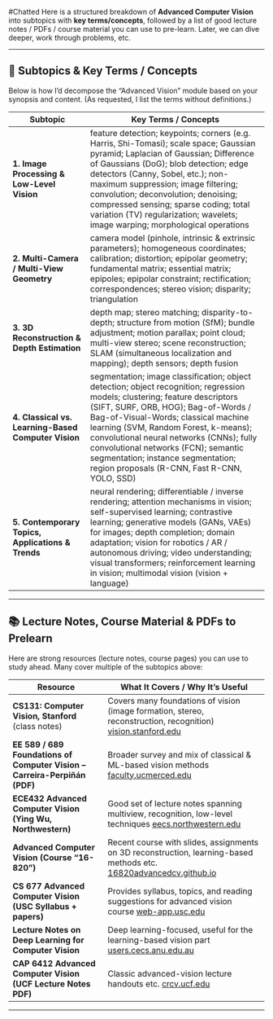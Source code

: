 #Chatted 
Here is a structured breakdown of **Advanced Computer Vision** into subtopics with **key terms/concepts**, followed by a list of good lecture notes / PDFs / course material you can use to pre-learn. Later, we can dive deeper, work through problems, etc.

---

## 🧠 Subtopics & Key Terms / Concepts

Below is how I’d decompose the “Advanced Vision” module based on your synopsis and content. (As requested, I list the terms without definitions.)

|Subtopic|Key Terms / Concepts|
|---|---|
|**1. Image Processing & Low-Level Vision**|feature detection; keypoints; corners (e.g. Harris, Shi-Tomasi); scale space; Gaussian pyramid; Laplacian of Gaussian; Difference of Gaussians (DoG); blob detection; edge detectors (Canny, Sobel, etc.); non-maximum suppression; image filtering; convolution; deconvolution; denoising; compressed sensing; sparse coding; total variation (TV) regularization; wavelets; image warping; morphological operations|
|**2. Multi-Camera / Multi-View Geometry**|camera model (pinhole, intrinsic & extrinsic parameters); homogeneous coordinates; calibration; distortion; epipolar geometry; fundamental matrix; essential matrix; epipoles; epipolar constraint; rectification; correspondences; stereo vision; disparity; triangulation|
|**3. 3D Reconstruction & Depth Estimation**|depth map; stereo matching; disparity-to-depth; structure from motion (SfM); bundle adjustment; motion parallax; point cloud; multi-view stereo; scene reconstruction; SLAM (simultaneous localization and mapping); depth sensors; depth fusion|
|**4. Classical vs. Learning-Based Computer Vision**|segmentation; image classification; object detection; object recognition; regression models; clustering; feature descriptors (SIFT, SURF, ORB, HOG); Bag-of-Words / Bag-of-Visual-Words; classical machine learning (SVM, Random Forest, k-means); convolutional neural networks (CNNs); fully convolutional networks (FCN); semantic segmentation; instance segmentation; region proposals (R-CNN, Fast R-CNN, YOLO, SSD)|
|**5. Contemporary Topics, Applications & Trends**|neural rendering; differentiable / inverse rendering; attention mechanisms in vision; self-supervised learning; contrastive learning; generative models (GANs, VAEs) for images; depth completion; domain adaptation; vision for robotics / AR / autonomous driving; video understanding; visual transformers; reinforcement learning in vision; multimodal vision (vision + language)|

---

## 📚 Lecture Notes, Course Material & PDFs to Prelearn

Here are strong resources (lecture notes, course pages) you can use to study ahead. Many cover multiple of the subtopics above:

|Resource|What It Covers / Why It’s Useful|
|---|---|
|**CS131: Computer Vision, Stanford** (class notes)|Covers many foundations of vision (image formation, stereo, reconstruction, recognition) [vision.stanford.edu](https://vision.stanford.edu/teaching/cs131_fall1718/files/cs131-class-notes.pdf?utm_source=chatgpt.com)|
|**EE 589 / 689 Foundations of Computer Vision – Carreira-Perpiñán (PDF)**|Broader survey and mix of classical & ML-based vision methods [faculty.ucmerced.edu](https://faculty.ucmerced.edu/mcarreira-perpinan/teaching/ee589/lecture-notes.pdf?utm_source=chatgpt.com)|
|**ECE432 Advanced Computer Vision (Ying Wu, Northwestern)**|Good set of lecture notes spanning multiview, recognition, low-level techniques [eecs.northwestern.edu](https://eecs.northwestern.edu/~yingwu/teaching/EECS432/Notes/vision.pdf?utm_source=chatgpt.com)|
|**Advanced Computer Vision (Course “16-820”)**|Recent course with slides, assignments on 3D reconstruction, learning-based methods etc. [16820advancedcv.github.io](https://16820advancedcv.github.io/?utm_source=chatgpt.com)|
|**CS 677 Advanced Computer Vision (USC Syllabus + papers)**|Provides syllabus, topics, and reading suggestions for advanced vision course [web-app.usc.edu](https://web-app.usc.edu/soc/syllabus/20193/30229.pdf?utm_source=chatgpt.com)|
|**Lecture Notes on Deep Learning for Computer Vision**|Deep learning-focused, useful for the learning-based vision part [users.cecs.anu.edu.au](https://users.cecs.anu.edu.au/~sgould/papers/comp8536_lecture_notes.pdf?utm_source=chatgpt.com)|
|**CAP 6412 Advanced Computer Vision (UCF Lecture Notes PDF)**|Classic advanced-vision lecture handouts etc. [crcv.ucf.edu](https://www.crcv.ucf.edu/wp-content/uploads/2019/03/CAP6412_Spring2016_lec2.pdf?utm_source=chatgpt.com)|

---